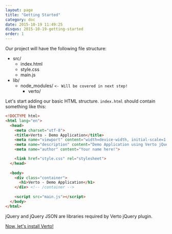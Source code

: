 ```yaml
---
layout: page
title: "Getting Started"
category: doc
date: 2015-10-19 11:49:25
disqus: 2015-10-19-getting-started
order: 1
---
```


Our project will have the following file structure:

- src/
    - index.html
    - style.css
    - main.js
- lib/
    - node_modules/ `<- Will be covered in next step!`
        - verto/

Let's start adding our basic HTML structure. `index.html` should contain something like this:

```html
<!DOCTYPE html>
<html lang="en">
  <head>
    <meta charset="utf-8">
    <title>Verto - Demo Application</title>
    <meta name="viewport" content="width=device-width, initial-scale=1.0">
    <meta name="description" content="Demo Application using Verto jQuery lib.">
    <meta name="author" content="Your name here!">

    <link href="style.css" rel="stylesheet">
  </head>
  
  <body>
    <div class="container">
      <h1>Verto - Demo Application</h1>
    </div> <!-- /container -->
    
    <script src="main.js"></script>
  </body>
</html>
```

jQuery and jQuery JSON are libraries required by Verto jQuery plugin.

[Now, let's install Verto!](/doc/installing-verto.html)
